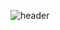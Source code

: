 ![header]([https://capsule-render.vercel.app/api?type=cylinder&color=000000&height=150&section=header&text=Back-END　Developer　남건욱&fontColor=ffffff&fontSize=40&animation=fadeIn&fontAlignY=55](https://capsule-render.vercel.app/api?type=cylinder&color=000000&height=150&section=header&text=Back%20END%20Developer%20%EB%82%A8%EA%B1%B4%EC%9A%B1&fontColor=ffffff&fontSize=30&animation=fadeIn&fontAlignY=55))
<!--
**gunwooknam2023/gunwooknam2023** is a ✨ _special_ ✨ repository because its `README.md` (this file) appears on your GitHub profile.

Here are some ideas to get you started:

- 🔭 I’m currently working on ...
- 🌱 I’m currently learning ...
- 👯 I’m looking to collaborate on ...
- 🤔 I’m looking for help with ...
- 💬 Ask me about ...
- 📫 How to reach me: ...
- 😄 Pronouns: ...
- ⚡ Fun fact: ...
-->
